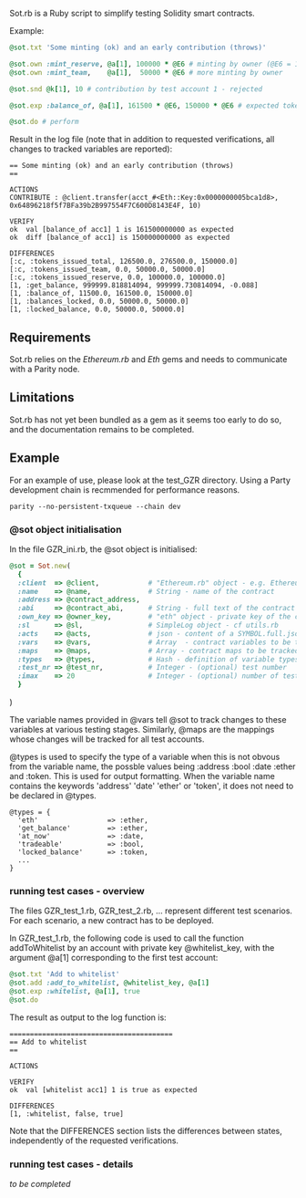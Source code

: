 Sot.rb is a Ruby script to simplify testing Solidity smart contracts.

Example:

```ruby
@sot.txt 'Some minting (ok) and an early contribution (throws)'

@sot.own :mint_reserve, @a[1], 100000 * @E6 # minting by owner (@E6 = 1_000_000)
@sot.own :mint_team,    @a[1],  50000 * @E6 # more minting by owner

@sot.snd @k[1], 10 # contribution by test account 1 - rejected 

@sot.exp :balance_of, @a[1], 161500 * @E6, 150000 * @E6 # expected token balance and change for account 1

@sot.do # perform 
```

Result in the log file (note that in addition to requested verifications, all changes to tracked variables are reported): 

```
== Some minting (ok) and an early contribution (throws)
== 

ACTIONS
CONTRIBUTE : @client.transfer(acct_#<Eth::Key:0x0000000005bca1d8>, 0x64896218f5f7BFa39b2B997554F7C600D8143E4F, 10)

VERIFY
ok  val [balance_of acc1] 1 is 161500000000 as expected
ok  diff [balance_of acc1] is 150000000000 as expected

DIFFERENCES
[:c, :tokens_issued_total, 126500.0, 276500.0, 150000.0]
[:c, :tokens_issued_team, 0.0, 50000.0, 50000.0]
[:c, :tokens_issued_reserve, 0.0, 100000.0, 100000.0]
[1, :get_balance, 999999.818814094, 999999.730814094, -0.088]
[1, :balance_of, 11500.0, 161500.0, 150000.0]
[1, :balances_locked, 0.0, 50000.0, 50000.0]
[1, :locked_balance, 0.0, 50000.0, 50000.0]
```

## Requirements

Sot.rb relies on the _Ethereum.rb_ and _Eth_ gems and needs to communicate with a Parity node.

## Limitations

Sot.rb has not yet been bundled as a gem as it seems too early to do so, and the documentation remains to be completed. 

## Example

For an example of use, please look at the test_GZR directory. Using a Party development chain is recmmended for performance reasons.

```
parity --no-persistent-txqueue --chain dev
```

### @sot object initialisation

In the file GZR_ini.rb, the @sot object is initialised:

```ruby
@sot = Sot.new(
  {
  :client  => @client,            # "Ethereum.rb" object - e.g. Ethereum::HttpClient.new('http://127.0.0.1:8545')
  :name    => @name,              # String - name of the contract
  :address => @contract_address,
  :abi     => @contract_abi,      # String - full text of the contract abi
  :own_key => @owner_key,         # "eth" object - private key of the contract owner
  :sl      => @sl,                # SimpleLog object - cf utils.rb
  :acts    => @acts,              # json - content of a SYMBOL.full.json file generated using keys_create.rb
  :vars    => @vars,              # Array  - contract variables to be tracked
  :maps    => @maps,              # Array - contract maps to be tracked
  :types   => @types,             # Hash - definition of variable types (:ether, :token, :bool)
  :test_nr => @test_nr,           # Integer - (optional) test number
  :imax    => 20                  # Integer - (optional) number of test accunts to track, default = 20
  }
```
)

The variable names provided in @vars tell @sot to track changes to these variables at various testing stages. Similarly, @maps are the mappings whose changes will be tracked for all test accounts.

@types is used to specify the type of a variable when this is not obvous from the variable name, the possble values being :address :bool :date :ether and :token. This is used for output formatting. When the variable name contains the keywords 'address' 'date' 'ether' or 'token', it does not need to be declared in @types.

```
@types = {
  'eth'                 => :ether,
  'get_balance'         => :ether,
  'at_now'              => :date,
  'tradeable'           => :bool,
  'locked_balance'      => :token,
  ...
}
```

### running test cases - overview

The files GZR_test_1.rb, GZR_test_2.rb, ... represent different test scenarios. For each scenario, a new contract has to be deployed. 

In GZR_test_1.rb, the following code is used to call the function addToWhitelist by an account with private key @whitelist_key, with the argument @a[1] corresponding to the first test account:

```ruby
@sot.txt 'Add to whitelist'
@sot.add :add_to_whitelist, @whitelist_key, @a[1]
@sot.exp :whitelist, @a[1], true
@sot.do
```

The result as output to the log function is: 

```
========================================
== Add to whitelist
== 

ACTIONS

VERIFY
ok  val [whitelist acc1] 1 is true as expected

DIFFERENCES
[1, :whitelist, false, true]
```

Note that the DIFFERENCES section lists the differences between states, independently of the requested verifications. 

### running test cases - details

_to be completed_


